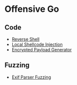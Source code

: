 # Offensive Go

## Code 
* [Reverse Shell](./rev-shell.md)
* [Local Shellcode Injection](./code-injection.md)
* [Encrypted Payload Generator](./encrypted-generator.md)

## Fuzzing
* [Exif Parser Fuzzing](./exif-fuzz.md)
